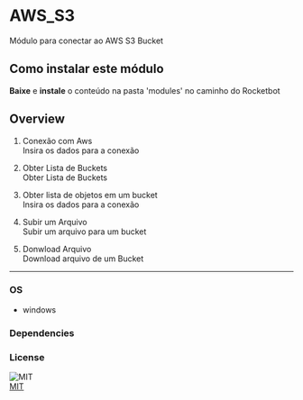 # AWS_S3
  
Módulo para conectar ao AWS S3 Bucket 

## Como instalar este módulo
  
__Baixe__ e __instale__ o conteúdo na pasta 'modules' no caminho do Rocketbot  



## Overview


1. Conexão com Aws  
Insira os dados para a conexão

2. Obter Lista de Buckets  
Obter Lista de Buckets

3. Obter lista de objetos em um bucket  
Insira os dados para a conexão

4. Subir um Arquivo  
Subir um arquivo para um bucket

5. Donwload Arquivo  
Download arquivo de um Bucket  




----
### OS

- windows

### Dependencies

### License
  
![MIT](https://camo.githubusercontent.com/107590fac8cbd65071396bb4d04040f76cde5bde/687474703a2f2f696d672e736869656c64732e696f2f3a6c6963656e73652d6d69742d626c75652e7376673f7374796c653d666c61742d737175617265)  
[MIT](http://opensource.org/licenses/mit-license.ph)